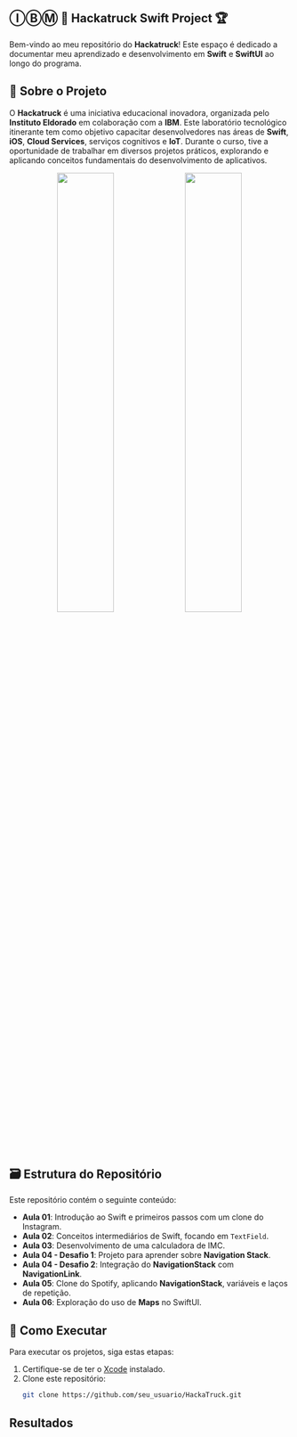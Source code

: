 ## ⒾⒷⓂ 🚚 Hackatruck Swift Project 🏆

Bem-vindo ao meu repositório do **Hackatruck**! Este espaço é dedicado a documentar meu aprendizado e desenvolvimento em **Swift** e **SwiftUI** ao longo do programa.

## 🌟 Sobre o Projeto

O **Hackatruck** é uma iniciativa educacional inovadora, organizada pelo **Instituto Eldorado** em colaboração com a **IBM**. Este laboratório tecnológico itinerante tem como objetivo capacitar desenvolvedores nas áreas de **Swift**, **iOS**, **Cloud Services**, serviços cognitivos e **IoT**. Durante o curso, tive a oportunidade de trabalhar em diversos projetos práticos, explorando e aplicando conceitos fundamentais do desenvolvimento de aplicativos.

<p align="center">
  <img src="https://github.com/user-attachments/assets/d72eeb2f-f173-4ed8-86ae-c75ed82efdab" width="45%">
  <img src="https://github.com/user-attachments/assets/69efe4ea-0957-4607-8c86-b15b06d64255" width="45%">
</p>

## 🗃️ Estrutura do Repositório

Este repositório contém o seguinte conteúdo:

- **Aula 01**: Introdução ao Swift e primeiros passos com um clone do Instagram.
- **Aula 02**: Conceitos intermediários de Swift, focando em `TextField`.
- **Aula 03**: Desenvolvimento de uma calculadora de IMC.
- **Aula 04 - Desafio 1**: Projeto para aprender sobre **Navigation Stack**.
- **Aula 04 - Desafio 2**: Integração do **NavigationStack** com **NavigationLink**.
- **Aula 05**: Clone do Spotify, aplicando **NavigationStack**, variáveis e laços de repetição.
- **Aula 06**: Exploração do uso de **Maps** no SwiftUI.

## 🚀 Como Executar

Para executar os projetos, siga estas etapas:

1. Certifique-se de ter o [Xcode](https://developer.apple.com/xcode/) instalado.
2. Clone este repositório:
   ```bash
   git clone https://github.com/seu_usuario/HackaTruck.git

## Resultados
